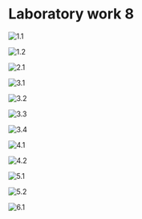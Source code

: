 Laboratory work 8
===

![1.1](https://github.com/filpatterson/Laboratory-works-for-SQL/blob/master/Laboratory%20work%208/images/task-1-9-ViewExplorer.png)

![1.2](https://github.com/filpatterson/Laboratory-works-for-SQL/blob/master/Laboratory%20work%208/images/task-1-13-ViewExplorer.png)

![2.1](https://github.com/filpatterson/Laboratory-works-for-SQL/blob/master/Laboratory%20work%208/images/task-2.png)

![3.1](https://github.com/filpatterson/Laboratory-works-for-SQL/blob/master/Laboratory%20work%208/images/task-1-9_3.png)

![3.2](https://github.com/filpatterson/Laboratory-works-for-SQL/blob/master/Laboratory%20work%208/images/task-1-9_3e.png)

![3.3](https://github.com/filpatterson/Laboratory-works-for-SQL/blob/master/Laboratory%20work%208/images/task-1-13_3.png)

![3.4](https://github.com/filpatterson/Laboratory-works-for-SQL/blob/master/Laboratory%20work%208/images/task-1-13_3e.png)

![4.1](https://github.com/filpatterson/Laboratory-works-for-SQL/blob/master/Laboratory%20work%208/images/task-1-9_4.png)

![4.2](https://github.com/filpatterson/Laboratory-works-for-SQL/blob/master/Laboratory%20work%208/images/task-1-13_4.png)

![5.1](https://github.com/filpatterson/Laboratory-works-for-SQL/blob/master/Laboratory%20work%208/images/task-1-9_5.png)

![5.2](https://github.com/filpatterson/Laboratory-works-for-SQL/blob/master/Laboratory%20work%208/images/task-1-13_5.png)

![6.1](https://github.com/filpatterson/Laboratory-works-for-SQL/blob/master/Laboratory%20work%208/images/task-6.png)